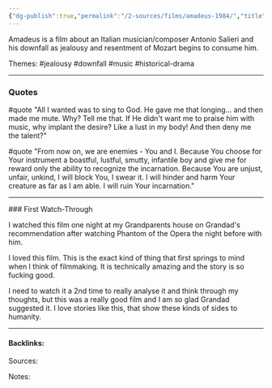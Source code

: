 ```yaml
---
{"dg-publish":true,"permalink":"/2-sources/films/amadeus-1984/","title":"Amadeus","tags":["mediaDB/tv/movie","film"],"created":"2025-10-10T19:13:58.857+11:00","updated":"2025-10-11T12:55:51.744+11:00"}
---
```


Amadeus is a film about an Italian musician/composer Antonio Salieri and his downfall as jealousy and resentment of Mozart begins to consume him. 

Themes: #jealousy #downfall #music #historical-drama 

<hr>

### Quotes
#quote 
	"All I wanted was to sing to God. He gave me that longing... and then made me mute. Why? Tell me that. If He didn't want me to praise him with music, why implant the desire? Like a lust in my body! And then deny me the talent?"

#quote 
	"From now on, we are enemies - You and I. Because You choose for Your instrument a boastful, lustful, smutty, infantile boy and give me for reward only the ability to recognize the incarnation. Because You are unjust, unfair, unkind, I will block You, I swear it. I will hinder and harm Your creature as far as I am able. I will ruin Your incarnation."

<hr>
### First Watch-Through

I watched this film one night at my Grandparents house on Grandad's recommendation after watching Phantom of the Opera the night before with him. 

I loved this film. This is the exact kind of thing that first springs to mind when I think of filmmaking. It is technically amazing and the story is so fucking good. 

I need to watch it a 2nd time to really analyse it and think through my thoughts, but this was a really good film and I am so glad Grandad suggested it. I love stories like this, that show these kinds of sides to humanity.

<hr>




#### Backlinks:
Sources:


Notes:
